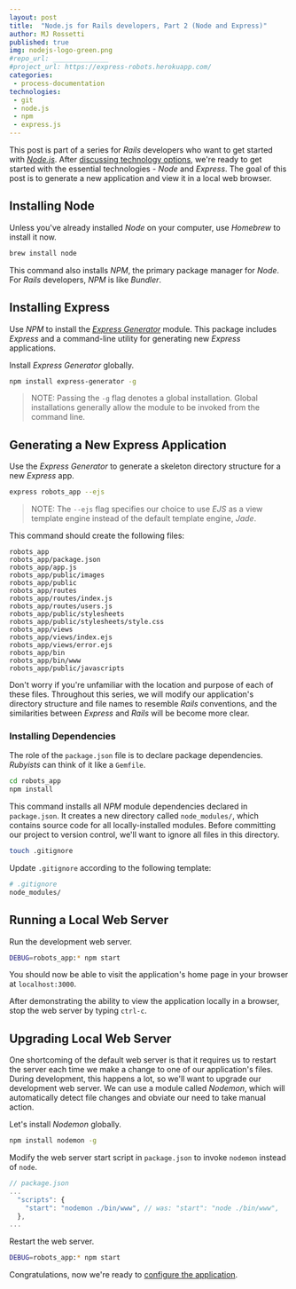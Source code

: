 ```yaml
---
layout: post
title:  "Node.js for Rails developers, Part 2 (Node and Express)"
author: MJ Rossetti
published: true
img: nodejs-logo-green.png
#repo_url: ______________
#project_url: https://express-robots.herokuapp.com/
categories:
 - process-documentation
technologies:
 - git
 - node.js
 - npm
 - express.js
---
```


This post is part of a series for *Rails* developers who want to get started with [*Node.js*](https://nodejs.org/en/). After [discussing technology options](/process-documentation/2016/04/09/node-for-rails-developers-part-1-choose-stack/), we're ready to get started with the essential technologies - *Node* and *Express*. The goal of this post is to generate a new application and view it in a local web browser.

## Installing Node

Unless you've already installed *Node* on your computer, use *Homebrew* to install it now.

```` sh
brew install node
````

This command also installs *NPM*, the primary package manager for *Node*. For *Rails* developers, *NPM* is like *Bundler*.


## Installing Express

Use *NPM* to install the [*Express Generator*](http://expressjs.com/en/starter/generator.html) module. This package includes *Express* and a command-line utility for generating new *Express* applications.

Install *Express Generator* globally.

```` sh
npm install express-generator -g
````

> NOTE: Passing the `-g` flag denotes a global installation. Global installations generally allow the module to be invoked from the command line.

## Generating a New Express Application

Use the *Express Generator* to generate a skeleton directory structure for a new *Express* app.

```` sh
express robots_app --ejs
````

> NOTE: The `--ejs` flag specifies our choice to use *EJS* as a view template engine instead of the default template engine, *Jade*.

This command should create the following files:

    robots_app
    robots_app/package.json
    robots_app/app.js
    robots_app/public/images
    robots_app/public
    robots_app/routes
    robots_app/routes/index.js
    robots_app/routes/users.js
    robots_app/public/stylesheets
    robots_app/public/stylesheets/style.css
    robots_app/views
    robots_app/views/index.ejs
    robots_app/views/error.ejs
    robots_app/bin
    robots_app/bin/www
    robots_app/public/javascripts

Don't worry if you're unfamiliar with the location and purpose of each of these files. Throughout this series, we will modify our application's directory structure and file names to resemble *Rails* conventions, and the similarities between *Express* and *Rails* will be become more clear.

### Installing Dependencies

The role of the `package.json` file is to declare package dependencies. *Rubyists* can think of it like a `Gemfile`.

```` sh
cd robots_app
npm install
````

This command installs all *NPM* module dependencies declared in `package.json`. It creates a new directory called `node_modules/`, which contains source code for all locally-installed modules. Before committing our project to version control, we'll want to ignore all files in this directory.

```` sh
touch .gitignore
````

Update `.gitignore` according to the following template:

```` sh
# .gitignore
node_modules/
````

## Running a Local Web Server

Run the development web server.

```` sh
DEBUG=robots_app:* npm start
````

You should now be able to visit the application's home page in your browser at `localhost:3000`.

After demonstrating the ability to view the application locally in a browser, stop the web server by typing `ctrl-c`.

## Upgrading Local Web Server

One shortcoming of the default web server is that it requires us to restart the server each time we make a change to one of our application's files. During development, this happens a lot, so we'll want to upgrade our development web server. We can use a module called *Nodemon*, which will automatically detect file changes and obviate our need to take manual action.

Let's install *Nodemon* globally.

```` sh
npm install nodemon -g
````

Modify the web server start script in `package.json` to invoke `nodemon` instead of `node`.

```` js
// package.json
...
  "scripts": {
    "start": "nodemon ./bin/www", // was: "start": "node ./bin/www",
  },
...
````

Restart the web server.

```` sh
DEBUG=robots_app:* npm start
````

Congratulations, now we're ready to [configure the application](/process-documentation/2016/04/09/node-for-rails-developers-part-3-express-configuration/).
